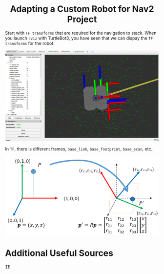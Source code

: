 <h1 align="center">Adapting a Custom Robot for Nav2 Project</h1>

Start with `TF transforms` that are required for the navigation to stack. When you launch `rviz` with TurtleBot3, you have seen that we can dispay the `TF transforms` for the robot.

<img src="image/a1.png">

In `TF`, there is different frames, `base_link`, `base_footprint`, `base_scan`, etc.. 

<img src="image/a2.png">









# Additional Useful Sources 
[TF](https://husarion.com/tutorials/ros-tutorials/6-transformation-in-ROS/)